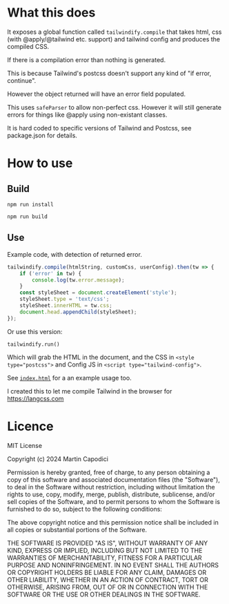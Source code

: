 # What this does

It exposes a global function called `tailwindify.compile` that takes html, css (with @apply/@tailwind etc. support) and tailwind config and produces the compiled CSS.

If there is a compilation error than nothing is generated.

This is because Tailwind's postcss doesn't support any kind of "if error, continue". 

However the object returned will have an error field populated.

This uses `safeParser` to allow non-perfect css. However it will still generate errors for things like @apply using non-existant classes.

It is hard coded to specific versions of Tailwind and Postcss, see package.json for details.

# How to use

## Build

```
npm run install

npm run build
```

## Use

Example code, with detection of returned error.

```javascript
tailwindify.compile(htmlString, customCss, userConfig).then(tw => {
    if ('error' in tw) {
        console.log(tw.error.message);
    }
    const styleSheet = document.createElement('style');
    styleSheet.type = 'text/css';
    styleSheet.innerHTML = tw.css;
    document.head.appendChild(styleSheet);
});
```

Or use this version:

```
tailwindify.run()
```

Which will grab the HTML in the document, and the CSS in `<style type="postcss">` and Config JS in `<script type="tailwind-config">`.

See [`index.html`](index.html) for a an example usage too.

I created this to let me compile Tailwind in the browser for https://langcss.com

# Licence 

MIT License

Copyright (c) 2024 Martin Capodici

Permission is hereby granted, free of charge, to any person obtaining a copy
of this software and associated documentation files (the "Software"), to deal
in the Software without restriction, including without limitation the rights
to use, copy, modify, merge, publish, distribute, sublicense, and/or sell
copies of the Software, and to permit persons to whom the Software is
furnished to do so, subject to the following conditions:

The above copyright notice and this permission notice shall be included in all
copies or substantial portions of the Software.

THE SOFTWARE IS PROVIDED "AS IS", WITHOUT WARRANTY OF ANY KIND, EXPRESS OR
IMPLIED, INCLUDING BUT NOT LIMITED TO THE WARRANTIES OF MERCHANTABILITY,
FITNESS FOR A PARTICULAR PURPOSE AND NONINFRINGEMENT. IN NO EVENT SHALL THE
AUTHORS OR COPYRIGHT HOLDERS BE LIABLE FOR ANY CLAIM, DAMAGES OR OTHER
LIABILITY, WHETHER IN AN ACTION OF CONTRACT, TORT OR OTHERWISE, ARISING FROM,
OUT OF OR IN CONNECTION WITH THE SOFTWARE OR THE USE OR OTHER DEALINGS IN THE
SOFTWARE.


